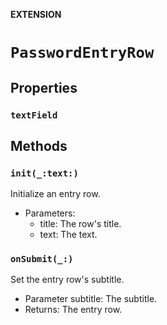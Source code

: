 **EXTENSION**

# `PasswordEntryRow`

## Properties
### `textField`

## Methods
### `init(_:text:)`

Initialize an entry row.
- Parameters:
    - title: The row's title.
    - text: The text.

### `onSubmit(_:)`

Set the entry row's subtitle.
- Parameter subtitle: The subtitle.
- Returns: The entry row.
